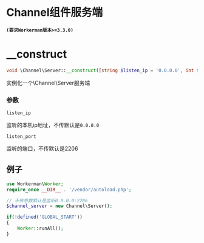 # Channel组件服务端

**``` (要求Workerman版本>=3.3.0) ```**

# __construct
```php
void \Channel\Server::__construct([string $listen_ip = '0.0.0.0', int $listen_port = 2206])
```

实例化一个\Channel\Server服务端

### 参数
 ``` listen_ip ```

监听的本机ip地址，不传默认是```0.0.0.0```

 ``` listen_port ```

监听的端口，不传默认是2206

## 例子

```php
use Workerman\Worker;
require_once __DIR__ . '/vendor/autoload.php';

// 不传参数默认是监听0.0.0.0:2206
$channel_server = new Channel\Server();

if(!defined('GLOBAL_START'))
{
    Worker::runAll();
}
```


